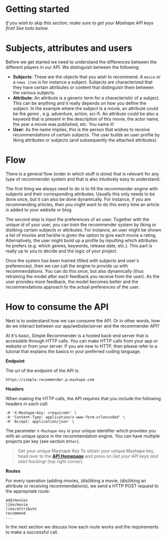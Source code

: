 # Getting started

*If you wish to skip this section, make sure to get your Mashape API keys first! See todo below*

# Subjects, attributes and users

Before we get started we need to understand the differences between the different players in our API. We distinguish between the following:

- **Subjects**: These are the objects that you wish to recommend. A `movie` or a `news item` is for instance a subject. Subjects are characterized that they have certain attributes or content that distinguish them between the various subjects.
- **Attribute**: An attribute is a generic term for a characteristic of a subject. This can be anything and it really depends on how you define the subject. In the example where the subject is a movie, an attribute could be the *genre* , e.g. adventure, action, sci-fi. An attribute could be also a keyword that is present in the description of this movie, the actor name, the year a movie was published, etc. You name it!
- **User**: As the name implies, this is the person that wishes to receive recommendations of certain subjects. The user builds an user profile by liking attributes or subjects (and subsequently the attached attributes).

# Flow

There is a general flow (order in which stuff is done) that is relevant for any type of recommender system and that is also intuitively easy to understand.

The first thing we always need to do is to fill the recommender engine with subjects and their corresponding attributes. Usually this only needs to be done once, but it can also be done dynamically. For instance, if you are recommending articles, then you might want to do this every time an article is added to your website or blog.

The second step is input the preferences of an user. Together with the unique id of your user, you can *train* the recommender system by liking or disliking certain subjects or attributes. For instance, an user might be shown a list of movies and he/she is given the option to give each movie a rating. Alternatively, the user might build up a profile by inputting which attributes he prefers (e.g. which genres, keywords, release date, etc.). This part is really up to you to decide and the logic of your project.

Once the system has been trained (filled with subjects and user's preferences), then we can call the engine to provide us with recommendations. You can do this once, but also dynamically (thus retraining the model after each feedback you receive from the user). As the user provides more feedback, the model becomes better and the recommendations approach to the actual preferences of the user.

# How to consume the API

Next is to understand how we can consume the API. Or in other words, how do we interact between our app/website/server and the recommender API?

At it's basic, Simple Recommender is a hosted back-end server that is accessible through HTTP calls. You can make HTTP calls from your app or website or from your server. If you are new to HTTP, then please refer to a tutorial that explains the basics in your preferred coding language.

**Endpoint**

The url of the endpoint of the API is:

```
https://simple-recommender.p.mashape.com
```

**Headers**

When making the HTTP calls, the API requires that you include the following headers *in each call*:

```
-H 'X-Mashape-Key: <required>' \
-H 'Content-Type: application/x-www-form-urlencoded' \
-H 'Accept: application/json' \
```

The parameter `X-Mashape-Key` is your unique identifier which provides you with an unique space in the recommendation engine. You can have multiple projects per key (see section `Other`).

> <span class="badge badge-positive">Get your unique Mashape Key</span>
To obtain your unique Mashape key, head over to the [**API Homepage**](https://www.google.com) and press on *Get your API keys and start hacking!* (top right corner).

**Routes**

For every operation (adding movies, (dis)liking a movie, (dis)liking an attribute or receiving recommendations), we send a HTTP POST request to the appropriate route:

```
àdd/movies
like/movie
like/attribute
recommend
...
```

In the next section we discuss how each route works and the requirements to make a successful call.
